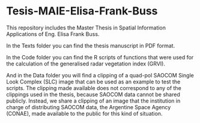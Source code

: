 # Tesis-MAIE-Elisa-Frank-Buss

This repository includes the Master Thesis in Spatial Information Applications of Eng. Elisa Frank Buss.

In the Texts folder you can find the thesis manuscript in PDF format.

In the Code folder you can find the R scripts of functions that were used for the calculation of the generalised radar vegetation index (GRVI).

And in the Data folder you will find a clipping of a quad-pol SAOCOM Single Look Complex (SLC) image that can be used as an example to test the scripts. The clipping made available does not correspond to any of the clippings used in the thesis, because SAOCOM data cannot be shared publicly. Instead, we share a clipping of an image that the institution in charge of distributing SAOCOM data, the Argentine Space Agency (CONAE), made available to the public for this kind of situation.
